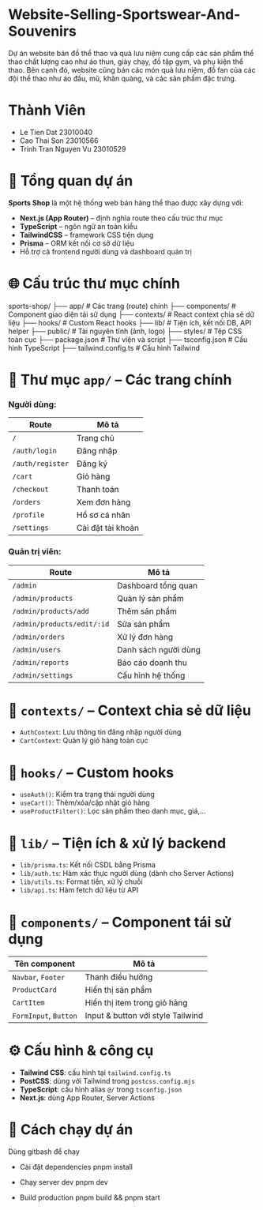 # Website-Selling-Sportswear-And-Souvenirs
Dự án website bán đồ thể thao và quà lưu niệm cung cấp các sản phẩm thể thao chất lượng cao như áo thun, giày chạy, đồ tập gym, và phụ kiện thể thao. Bên cạnh đó, website cũng bán các món quà lưu niệm, đồ fan của các đội thể thao như áo đấu, mũ, khăn quàng, và các sản phẩm đặc trưng.
# Thành Viên
 - Le Tien Dat 23010040
 - Cao Thai Son 23010566
 - Trinh Tran Nguyen Vu 23010529

# 🧱 Tổng quan dự án

**Sports Shop** là một hệ thống web bán hàng thể thao được xây dựng với:
- **Next.js (App Router)** – định nghĩa route theo cấu trúc thư mục
- **TypeScript** – ngôn ngữ an toàn kiểu
- **TailwindCSS** – framework CSS tiện dụng
- **Prisma** – ORM kết nối cơ sở dữ liệu
- Hỗ trợ cả frontend người dùng và dashboard quản trị


# 🌐 Cấu trúc thư mục chính

sports-shop/
├── app/               # Các trang (route) chính
├── components/        # Component giao diện tái sử dụng
├── contexts/          # React context chia sẻ dữ liệu
├── hooks/             # Custom React hooks
├── lib/               # Tiện ích, kết nối DB, API helper
├── public/            # Tài nguyên tĩnh (ảnh, logo)
├── styles/            # Tệp CSS toàn cục
├── package.json       # Thư viện và script
├── tsconfig.json      # Cấu hình TypeScript
├── tailwind.config.ts # Cấu hình Tailwind

# 🧩 Thư mục `app/` – Các trang chính

### Người dùng:
| Route             | Mô tả |
|-------------------|------|
| `/`               | Trang chủ |
| `/auth/login`     | Đăng nhập |
| `/auth/register`  | Đăng ký |
| `/cart`           | Giỏ hàng |
| `/checkout`       | Thanh toán |
| `/orders`         | Xem đơn hàng |
| `/profile`        | Hồ sơ cá nhân |
| `/settings`       | Cài đặt tài khoản |

### Quản trị viên:
| Route                     | Mô tả |
|---------------------------|------|
| `/admin`                 | Dashboard tổng quan |
| `/admin/products`        | Quản lý sản phẩm |
| `/admin/products/add`    | Thêm sản phẩm |
| `/admin/products/edit/:id`| Sửa sản phẩm |
| `/admin/orders`          | Xử lý đơn hàng |
| `/admin/users`           | Danh sách người dùng |
| `/admin/reports`         | Báo cáo doanh thu |
| `/admin/settings`        | Cấu hình hệ thống |

# 🧠 `contexts/` – Context chia sẻ dữ liệu

- `AuthContext`: Lưu thông tin đăng nhập người dùng
- `CartContext`: Quản lý giỏ hàng toàn cục

# 🔁 `hooks/` – Custom hooks

- `useAuth()`: Kiểm tra trạng thái người dùng
- `useCart()`: Thêm/xóa/cập nhật giỏ hàng
- `useProductFilter()`: Lọc sản phẩm theo danh mục, giá,...

# 🧰 `lib/` – Tiện ích & xử lý backend

- `lib/prisma.ts`: Kết nối CSDL bằng Prisma
- `lib/auth.ts`: Hàm xác thực người dùng (dành cho Server Actions)
- `lib/utils.ts`: Format tiền, xử lý chuỗi
- `lib/api.ts`: Hàm fetch dữ liệu từ API

# 🧱 `components/` – Component tái sử dụng

| Tên component       | Mô tả |
|---------------------|------|
| `Navbar`, `Footer`  | Thanh điều hướng |
| `ProductCard`       | Hiển thị sản phẩm |
| `CartItem`          | Hiển thị item trong giỏ hàng |
| `FormInput`, `Button`| Input & button với style Tailwind |

# ⚙️ Cấu hình & công cụ

- **Tailwind CSS**: cấu hình tại `tailwind.config.ts`
- **PostCSS**: dùng với Tailwind trong `postcss.config.mjs`
- **TypeScript**: cấu hình alias `@/` trong `tsconfig.json`
- **Next.js**: dùng App Router, Server Actions

# 🚀 Cách chạy dự án

Dùng gitbash để chạy
- Cài đặt dependencies
pnpm install

- Chạy server dev
pnpm dev

- Build production
pnpm build && pnpm start




